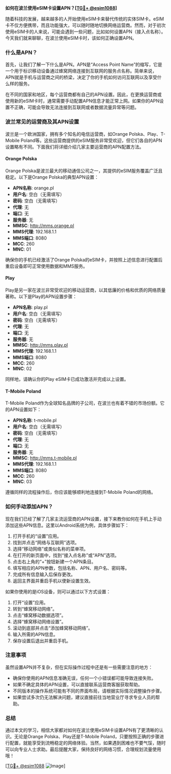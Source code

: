 **如何在波兰使用eSIM卡设置APN？[[TG💪+ @esim1088](https://t.me/s/esim1088)]**

随着科技的发展，越来越多的人开始使用eSIM卡来替代传统的实体SIM卡。eSIM卡不仅方便携带，而且功能强大，可以随时随地切换网络运营商。然而，对于初次使用eSIM卡的人来说，可能会遇到一些问题，比如如何设置APN（接入点名称）。今天我们就来聊聊，在波兰使用eSIM卡时，该如何正确设置APN。

### 什么是APN？

首先，让我们了解一下什么是APN。APN是“Access Point Name”的缩写，它是一个用于标识移动设备通过蜂窝网络连接到互联网的服务点名称。简单来说，APN就是手机与运营商之间的桥梁，决定了你的手机如何访问互联网以及享受什么样的服务。

在不同的国家和地区，每个运营商都有自己的APN设置。因此，在更换运营商或使用新的eSIM卡时，通常需要手动配置APN信息才能正常上网。如果你的APN设置不正确，可能会导致无法连接到互联网或者数据流量异常等问题。

### 波兰常见的运营商及其APN设置

波兰是一个欧洲国家，拥有多个知名的电信运营商，如Orange Polska、Play、T-Mobile Poland等。这些运营商提供的eSIM服务非常受欢迎，但它们各自的APN设置略有不同。下面我们将详细介绍几家主要运营商的APN配置方法。

#### Orange Polska

Orange Polska是波兰最大的移动通信公司之一，其提供的eSIM服务覆盖广泛且稳定。以下是Orange Polska的典型APN设置：

- **APN名称**: orange.pl  
- **用户名**: 空白（无需填写）  
- **密码**: 空白（无需填写）  
- **代理**: 无  
- **端口**: 无  
- **服务器**: 无  
- **MMSC**: http://mms.orange.pl  
- **MMS代理**: 192.168.1.1  
- **MMS端口**: 8080  
- **MCC**: 260  
- **MNC**: 01  

确保你的手机已经激活了Orange Polska的eSIM卡，并按照上述信息进行配置后重启设备即可正常使用数据和MMS服务。

#### Play

Play是另一家在波兰非常受欢迎的移动运营商，以其低廉的价格和优质的网络质量著称。以下是Play的APN设置步骤：

- **APN名称**: play.pl  
- **用户名**: 空白（无需填写）  
- **密码**: 空白（无需填写）  
- **代理**: 无  
- **端口**: 无  
- **服务器**: 无  
- **MMSC**: http://mms.play.pl  
- **MMS代理**: 192.168.1.1  
- **MMS端口**: 8080  
- **MCC**: 260  
- **MNC**: 02  

同样地，请确认你的Play eSIM卡已成功激活并完成以上设置。

#### T-Mobile Poland

T-Mobile Poland作为全球知名品牌的子公司，在波兰也有着不错的市场份额。它的APN设置如下：

- **APN名称**: t-mobile.pl  
- **用户名**: 空白（无需填写）  
- **密码**: 空白（无需填写）  
- **代理**: 无  
- **端口**: 无  
- **服务器**: 无  
- **MMSC**: http://mms.t-mobile.pl  
- **MMS代理**: 192.168.1.1  
- **MMS端口**: 8080  
- **MCC**: 260  
- **MNC**: 03  

遵循同样的流程操作后，你应该能够顺利地连接到T-Mobile Poland的网络。

### 如何手动添加APN？

现在我们已经了解了几家主流运营商的APN设置，接下来教你如何在手机上手动添加这些APN信息。这里以Android系统为例，具体步骤如下：

1. 打开手机的“设置”应用。
2. 找到并点击“网络与互联网”选项。
3. 选择“移动网络”或类似名称的菜单项。
4. 在打开的新页面中，找到“接入点名称”或“APN”选项。
5. 点击右上角的“+”按钮新建一个APN条目。
6. 填写相应的APN参数，包括名称、APN、用户名、密码等。
7. 完成所有信息输入后保存更改。
8. 返回主界面并重启手机以使新设置生效。

如果你使用的是iOS设备，则可以通过以下方式设置：

1. 打开“设置”应用。
2. 转到“蜂窝移动网络”。
3. 点击“蜂窝移动数据选项”。
4. 选择“蜂窝移动网络设置”。
5. 滚动到底部并点击“添加蜂窝移动网络”。
6. 输入所需的APN信息。
7. 保存设置后退出并重启手机。

### 注意事项

虽然设置APN并不复杂，但在实际操作过程中还是有一些需要注意的地方：

- 确保你使用的APN信息准确无误，任何一个小错误都可能导致连接失败。
- 如果不确定具体的APN设置，可以直接联系运营商客服获取帮助。
- 不同版本的操作系统可能有不同的界面布局，请根据实际情况调整操作步骤。
- 如果尝试多次仍无法解决问题，建议直接前往当地营业厅寻求专业人员的帮助。

### 总结

通过本文的学习，相信大家都对如何在波兰使用eSIM卡设置APN有了更清晰的认识。无论是Orange Polska、Play还是T-Mobile Poland，只要按照正确的步骤进行配置，就能享受到流畅稳定的网络体验。当然，如果遇到困难也不要气馁，随时可以向专业人士求助。最后提醒大家，保持良好的网络习惯，合理规划流量使用哦！

[[TG💪+ @esim1088](https://t.me/s/esim1088) ![Image](https://i.postimg.cc/4NQfJmqS/Snipaste-2025-05-13-00-14-12.png)]